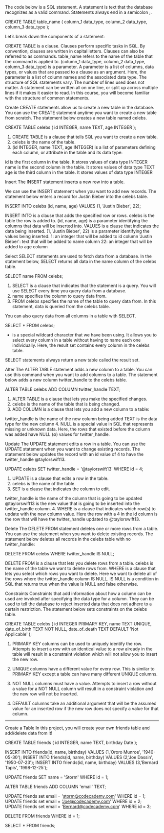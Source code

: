 

The code below is a SQL statement. A statement is text that the database recognizes as a valid command. Statements always end in a semicolon ;.

CREATE TABLE table_name (
   column_1 data_type, 
   column_2 data_type, 
   column_3 data_type
);
 
Let’s break down the components of a statement:

CREATE TABLE is a clause. Clauses perform specific tasks in SQL. By convention, clauses are written in capital letters. Clauses can also be referred to as commands.
table_name refers to the name of the table that the command is applied to.
(column_1 data_type, column_2 data_type, column_3 data_type) is a parameter. A parameter is a list of columns, data types, or values that are passed to a clause as an argument. Here, the parameter is a list of column names and the associated data type.
The structure of SQL statements vary. The number of lines used does not matter. A statement can be written all on one line, or split up across multiple lines if it makes it easier to read. In this course, you will become familiar with the structure of common statements.


Create
CREATE statements allow us to create a new table in the database. You can use the CREATE statement anytime you want to create a new table from scratch. The statement below creates a new table named celebs.

CREATE TABLE celebs (
   id INTEGER, 
   name TEXT, 
   age INTEGER
);
 
1. CREATE TABLE is a clause that tells SQL you want to create a new table.
2. celebs is the name of the table.
3. (id INTEGER, name TEXT, age INTEGER) is a list of parameters defining each column, or attribute in the table and its data type:

id is the first column in the table. It stores values of data type INTEGER
name is the second column in the table. It stores values of data type TEXT
age is the third column in the table. It stores values of data type INTEGER


Insert
The INSERT statement inserts a new row into a table.

We can use the INSERT statement when you want to add new records. The statement below enters a record for Justin Bieber into the celebs table.

INSERT INTO celebs (id, name, age) 
VALUES (1, 'Justin Bieber', 22);
 
INSERT INTO is a clause that adds the specified row or rows.
celebs is the table the row is added to.
(id, name, age) is a parameter identifying the columns that data will be inserted into.
VALUES is a clause that indicates the data being inserted.
(1, 'Justin Bieber', 22) is a parameter identifying the values being inserted.
1: an integer that will be added to id column
'Justin Bieber': text that will be added to name column
22: an integer that will be added to age column


Select
SELECT statements are used to fetch data from a database. In the statement below, SELECT returns all data in the name column of the celebs table.

SELECT name FROM celebs;
 
1. SELECT is a clause that indicates that the statement is a query. You will use SELECT every time you query data from a database.
2. name specifies the column to query data from.
3. FROM celebs specifies the name of the table to query data from. In this statement, data is queried from the celebs table.

You can also query data from all columns in a table with SELECT.

SELECT * FROM celebs;
 
* is a special wildcard character that we have been using. It allows you to select every column in a table without having to name each one individually. Here, the result set contains every column in the celebs table.

SELECT statements always return a new table called the result set.


Alter
The ALTER TABLE statement adds a new column to a table. You can use this command when you want to add columns to a table. The statement below adds a new column twitter_handle to the celebs table.

ALTER TABLE celebs 
ADD COLUMN twitter_handle TEXT;
 
1. ALTER TABLE is a clause that lets you make the specified changes.
2. celebs is the name of the table that is being changed.
3. ADD COLUMN is a clause that lets you add a new column to a table:

twitter_handle is the name of the new column being added
TEXT is the data type for the new column
4. NULL is a special value in SQL that represents missing or unknown data. Here, the rows that existed before the column was added have NULL (∅) values for twitter_handle.

Update
The UPDATE statement edits a row in a table. You can use the UPDATE statement when you want to change existing records. The statement below updates the record with an id value of 4 to have the twitter_handle @taylorswift13.

UPDATE celebs 
SET twitter_handle = '@taylorswift13' 
WHERE id = 4; 
 
1. UPDATE is a clause that edits a row in the table.
2. celebs is the name of the table.
3. SET is a clause that indicates the column to edit.

twitter_handle is the name of the column that is going to be updated
@taylorswift13 is the new value that is going to be inserted into the twitter_handle column.
4. WHERE is a clause that indicates which row(s) to update with the new column value. Here the row with a 4 in the id column is the row that will have the twitter_handle updated to @taylorswift13.


Delete
The DELETE FROM statement deletes one or more rows from a table. You can use the statement when you want to delete existing records. The statement below deletes all records in the celebs table with no twitter_handle:

DELETE FROM celebs 
WHERE twitter_handle IS NULL;
 
DELETE FROM is a clause that lets you delete rows from a table.
celebs is the name of the table we want to delete rows from.
WHERE is a clause that lets you select which rows you want to delete. Here we want to delete all of the rows where the twitter_handle column IS NULL.
IS NULL is a condition in SQL that returns true when the value is NULL and false otherwise.

Constraints
Constraints that add information about how a column can be used are invoked after specifying the data type for a column. They can be used to tell the database to reject inserted data that does not adhere to a certain restriction. The statement below sets constraints on the celebs table.

CREATE TABLE celebs (
   id INTEGER PRIMARY KEY, 
   name TEXT UNIQUE,
   date_of_birth TEXT NOT NULL,
   date_of_death TEXT DEFAULT 'Not Applicable'
);
 
1. PRIMARY KEY columns can be used to uniquely identify the row. Attempts to insert a row with an identical value to a row already in the table will result in a constraint violation which will not allow you to insert the new row.

2. UNIQUE columns have a different value for every row. This is similar to PRIMARY KEY except a table can have many different UNIQUE columns.

3. NOT NULL columns must have a value. Attempts to insert a row without a value for a NOT NULL column will result in a constraint violation and the new row will not be inserted.

4. DEFAULT columns take an additional argument that will be the assumed value for an inserted row if the new row does not specify a value for that column.



----------------------------------------------------

Create a Table
In this project, you will create your own friends table and add/delete data from it!

CREATE TABLE friends (
  id INTEGER,
  name TEXT,
  birthday Date
);

INSERT INTO friends(id, name, birthday)
VALUES (1,'Ororo Munroe', '1940-05-30');
INSERT INTO friends(id, name, birthday)
VALUES (2,'Joe Dassin', '1950-07-23');
INSERT INTO friends(id, name, birthday)
VALUES (3,'Bernard Tapis', '1998-12-25');

UPDATE friends
SET name = 'Storm' 
WHERE id = 1; 

ALTER TABLE friends 
ADD COLUMN 'email' TEXT;

UPDATE friends
set email = 'storm@codecademy.com'
WHERE id = 1;
UPDATE friends
set email = 'Joe@codecademy.com'
WHERE id = 2;
UPDATE friends
set email = 'Bernard@codecademy.com'
WHERE id = 3;

DELETE FROM friends
WHERE id = 1;

SELECT * FROM friends;

